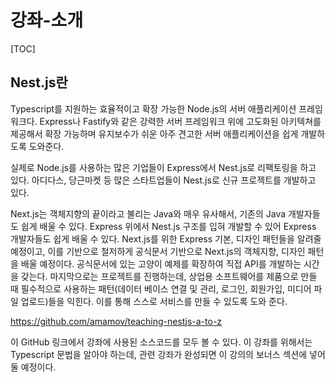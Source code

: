 # 강좌-소개

[TOC]

## Nest.js란

Typescript를 지원하는 효율적이고 확장 가능한 Node.js의 서버 애플리케이션 프레임워크다. Express나 Fastify와 같은 강력한 서버 프레임워크 위에 고도화된 아키텍쳐를 제공해서 확장 가능하며 유지보수가 쉬운 아주 견고한 서버 애플리케이션을 쉽게 개발하도록 도와준다.

실제로 Node.js를 사용하는 많은 기업들이 Express에서 Nest.js로 리팩토링을 하고 있다. 아디다스, 당근마켓 등 많은 스타트업들이 Nest.js로 신규 프로젝트를 개발하고 있다.

Next.js는 객체지향의 끝이라고 불리는 Java와 매우 유사해서, 기존의 Java 개발자들도 쉽게 배울 수 있다. Express 위에서 Nest.js 구조를 입혀 개발할 수 있어 Express 개발자들도 쉽게 배울 수 있다. Next.js를 위한 Express 기본, 디자인 패턴들을 알려줄 예정이고, 이를 기반으로 철저하게 공식문서 기반으로 Next.js의 객체지향, 디자인 패턴을 배울 예정이다. 공식문서에 있는 고양이 예제를 확장하여 직접 API를 개발하는 시간을 갖는다. 마지막으로는 프로젝트를 진행하는데, 상업용 소프트웨어를 제품으로 만들 때 필수적으로 사용하는 패턴(데이터 베이스 연결 및 관리, 로그인, 회원가입, 미디어 파일 업로드)들을 익힌다. 이를 통해 스스로 서비스를 만들 수 있도록 도와 준다.

https://github.com/amamov/teaching-nestjs-a-to-z

이 GitHub 링크에서 강좌에 사용된 소스코드를 모두 볼 수 있다. 이 강좌를 위해서는 Typescript 문법을 알아야 하는데, 관련 강좌가 완성되면 이 강의의 보너스 섹션에 넣어 둘 예정이다.



